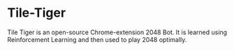 # Tile-Tiger
Tile Tiger is an open-source Chrome-extension 2048 Bot. It is learned using Reinforcement Learning and then used to play 2048 optimally.
